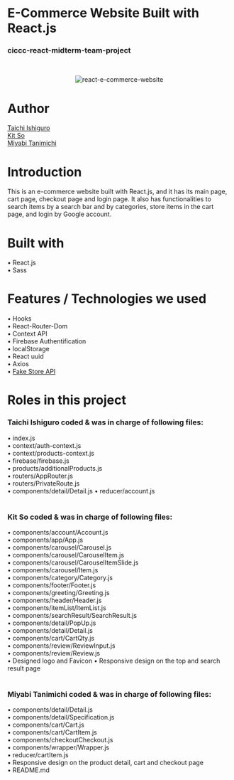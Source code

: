 # E-Commerce Website Built with React.js
### ciccc-react-midterm-team-project 
<br/>

<p align="center">
  <img src="https://user-images.githubusercontent.com/69213541/121105719-78882e80-c7b9-11eb-872f-ad9de9e35dba.gif" alt="react-e-commerce-website" /><br>
</p>


# Author
[Taichi Ishiguro](https://github.com/BlackStone8960) <br/>
[Kit So](https://github.com/Kit486759) <br/>
[Miyabi Tanimichi](https://github.com/miyabitanimchi)

# Introduction
This is an e-commerce website built with React.js, and it has its main page, cart page, checkout page and login page. It also has functionalities to search items by a search bar and by categories, store items in the cart page, and login by Google account. 

# Built with
• React.js <br/>
• Sass

# Features / Technologies we used
• Hooks <br/>
• React-Router-Dom <br/>
• Context API <br/>
• Firebase Authentification <br/>
• localStorage <br/>
• React uuid <br/>
• Axios <br/>
• [Fake Store API](https://fakestoreapi.com/)

# Roles in this project
### Taichi Ishiguro coded & was in charge of following files:
• index.js <br/>
• context/auth-context.js <br/>
• context/products-context.js <br/>
• firebase/firebase.js <br/>
• products/additionalProducts.js <br/>
• routers/AppRouter.js <br/>
• routers/PrivateRoute.js <br/>
• components/detail/Detail.js
• reducer/account.js <br/>
<br/>
### Kit So coded & was in charge of following files:
• components/account/Account.js <br/>
• components/app/App.js <br/>
• components/carousel/Carousel.js <br/>
• components/carousel/CarouselItem.js <br/>
• components/carousel/CarouselItemSlide.js <br/>
• components/carousel/Item.js <br/>
• components/category/Category.js <br/>
• components/footer/Footer.js <br/>
• components/greeting/Greeting.js <br/>
• components/header/Header.js <br/>
• components/itemList/ItemList.js <br/>
• components/searchResult/SearchResult.js <br/>
• components/detail/PopUp.js <br/>
• components/detail/Detail.js <br/>
• components/cart/CartQty.js <br/>
• components/review/ReviewInput.js <br/>
• components/review/Review.js <br/>
• Designed logo and Favicon
• Responsive design on the top and search result page <br/>
<br/>
### <b>Miyabi Tanimichi</b> coded & was in charge of following files:
• components/detail/Detail.js <br/>
• components/detail/Specification.js <br/>
• components/cart/Cart.js <br/>
• components/cart/CartItem.js <br/>
• components/checkoutCheckout.js <br/>
• components/wrapper/Wrapper.js <br/>
• reducer/cartItem.js <br/>
• Responsive design on the product detail, cart and checkout page <br/>
• README.md



